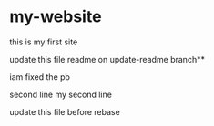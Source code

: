 # my-website

this is my first site

update this file readme on update-readme branch**

iam fixed the pb

second line
my second line

update this file before rebase
